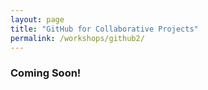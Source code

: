 ```yaml
---
layout: page
title: "GitHub for Collaborative Projects"
permalink: /workshops/github2/
---
```



### Coming Soon! 